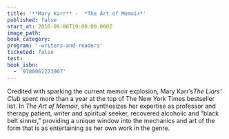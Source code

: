```yaml
---
title: '**Mary Karr** -  *The Art of Memoir*'
published: false
start_at: 2016-09-06T19:00:00.000Z
image_path:
book_category:
program: '-writers-and-readers'
ticketed: false
test:
book_isbn:
  - '9780062223067'
---
```



Credited with sparking the current memoir explosion, Mary Karr’s*The Liars’ Club* spent more than a year at the top of The New York Times bestseller list. In *The Art of Memoir*, she synthesizes her expertise as professor and therapy patient, writer and spiritual seeker, recovered alcoholic and “black belt sinner,” providing a unique window into the mechanics and art of the form that is as entertaining as her own work in the genre.